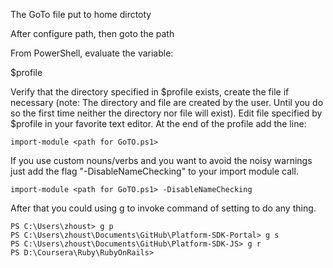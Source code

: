 The GoTo file put to home dirctoty

After configure path, then goto the path



From PowerShell, evaluate the variable:

$profile

Verify that the directory specified in $profile exists, create the file if necessary (note: The directory and file are created by the user. Until you do so the first time neither the directory nor file will exist). Edit file specified by $profile in your favorite text editor. At the end of the profile add the line:

```
import-module <path for GoTO.ps1>
```
If you use custom nouns/verbs and you want to avoid the noisy warnings just add the flag "-DisableNameChecking" to your import module call.
```
import-module <path for GoTO.ps1> -DisableNameChecking
```

After that you could using g to invoke command of setting to do any thing.

```
PS C:\Users\zhoust> g p
PS C:\Users\zhoust\Documents\GitHub\Platform-SDK-Portal> g s
PS C:\Users\zhoust\Documents\GitHub\Platform-SDK-JS> g r
PS D:\Coursera\Ruby\RubyOnRails>
```

